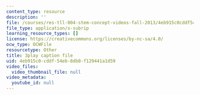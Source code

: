 ```yaml
---
content_type: resource
description: ''
file: /courses/res-tll-004-stem-concept-videos-fall-2013/4eb915c0cddf54eb8db0f129441a1d59_mVQOmLTXLbQ.vtt
file_type: application/x-subrip
learning_resource_types: []
license: https://creativecommons.org/licenses/by-nc-sa/4.0/
ocw_type: OCWFile
resourcetype: Other
title: 3play caption file
uid: 4eb915c0-cddf-54eb-8db0-f129441a1d59
video_files:
  video_thumbnail_file: null
video_metadata:
  youtube_id: null
---
```

